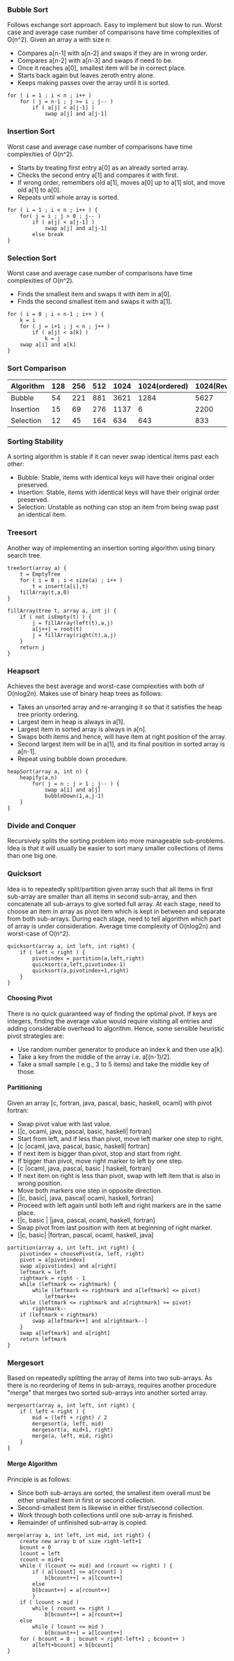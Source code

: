 ### Bubble Sort

Follows exchange sort approach. Easy to implement but slow to run. Worst case and average case number of comparisons have time complexities of O(n^2). Given an array a with size n:

- Compares a[n-1] with a[n-2] and swaps if they are in wrong order.
- Compares a[n-2] with a[n-3] and swaps if need to be.
- Once it reaches a[0], smallest item will be in correct place.
- Starts back again but leaves zeroth entry alone.
- Keeps making passes over the array until it is sorted.

```
for ( i = 1 ; i < n ; i++ )
    for ( j = n-1 ; j >= i ; j-- )
        if ( a[j] < a[j-1] )
            swap a[j] and a[j-1]
```

### Insertion Sort

Worst case and average case number of comparisons have time complexities of O(n^2).

- Starts by treating first entry a[0] as an already sorted array.
- Checks the second entry a[1] and compares it with first.
- If wrong order, remembers old a[1], moves a[0] up to a[1] slot, and move old a[1] to a[0].
- Repeats until whole array is sorted.

```
for ( i = 1 ; i < n ; i++ ) {
    for( j = i ; j > 0 ; j-- )
        if ( a[j] < a[j-1] )
            swap a[j] and a[j-1]
        else break
}
```

### Selection Sort

Worst case and average case number of comparisons have time complexities of O(n^2).

- Finds the smallest item and swaps it with item in a[0].
- Finds the second smallest item and swaps it with a[1].

```
for ( i = 0 ; i < n-1 ; i++ ) {
    k = i
    for ( j = i+1 ; j < n ; j++ )
        if ( a[j] < a[k] )
            k = j
    swap a[i] and a[k]
}
```

### Sort Comparison

| Algorithm | 128 | 256 | 512 | 1024 | 1024(ordered) | 1024(Reversed) | 2048  |
| --------- | --- | --- | --- | ---- | ------------- | -------------- | ----- |
| Bubble    | 54  | 221 | 881 | 3621 | 1284          | 5627           | 14497 |
| Insertion | 15  | 69  | 276 | 1137 | 6             | 2200           | 4536  |
| Selection | 12  | 45  | 164 | 634  | 643           | 833            | 2497  |

### Sorting Stability

A sorting algorithm is stable if it can never swap identical items past each other:

- Bubble: Stable, items with identical keys will have their original order preserved.
- Insertion: Stable, items with identical keys will have their original order preserved.
- Selection: Unstable as nothing can stop an item from being swap past an identical item.

### Treesort

Another way of implementing an insertion sorting algorithm using binary search tree.

```
treeSort(array a) {
    t = EmptyTree
    for ( i = 0 ; i < size(a) ; i++ )
        t = insert(a[i],t)
    fillArray(t,a,0)
}

fillArray(tree t, array a, int j) {
    if ( not isEmpty(t) ) {
        j = fillArray(left(t),a,j)
        a[j++] = root(t)
        j = fillArray(right(t),a,j)
    }
    return j
}
```

### Heapsort

Achieves the best average and worst-case complexities with both of O(nlog2n). Makes use of binary heap trees as follows:

- Takes an unsorted array and re-arranging it so that it satisfies the heap tree priority ordering.
- Largest item in heap is always in a[1].
- Largest item in sorted array is always in a[n].
- Swaps both items and hence, will have item at right position of the array.
- Second largest item will be in a[1], and its final position in sorted array is a[n-1].
- Repeat using bubble down procedure.

```
heapSort(array a, int n) {
    heapify(a,n)
        for( j = n ; j > 1 ; j-- ) {
            swap a[1] and a[j]
            bubbleDown(1,a,j-1)
    }
}
```

### Divide and Conquer

Recursively splits the sorting problem into more manageable sub-problems. Idea is that it will usually be easier to sort many smaller collections of items than one big one.

### Quicksort

Idea is to repeatedly split/partition given array such that all items in first sub-array are smaller than all items in second sub-array, and then concatenate all sub-arrays to give sorted full array. At each stage, need to choose an item in array as pivot item which is kept in between and separate from both sub-arrays. During each stage, need to tell algorithm which part of array is under consideration. Average time complexity of O(nlog2n) and worst-case of O(n^2).

```
quicksort(array a, int left, int right) {
    if ( left < right ) {
        pivotindex = partition(a,left,right)
        quicksort(a,left,pivotindex-1)
        quicksort(a,pivotindex+1,right)
    }
}
```

#### Choosing Pivot

There is no quick guaranteed way of finding the optimal pivot. If keys are integers, finding the average value would require visiting all entries and adding considerable overhead to algorithm. Hence, some sensible heuristic pivot strategies are:

- Use random number generator to produce an index k and then use a[k].
- Take a key from the middle of the array i.e. a[(n-1)/2].
- Take a small sample ( e.g., 3 to 5 items) and take the middle key of those.

#### Partitioning

Given an array [c, fortran, java, pascal, basic, haskell, ocaml] with pivot fortran:

- Swap pivot value with last value.
- [|c, ocaml, java, pascal, basic, haskell| fortran]
- Start from left, and if less than pivot, move left marker one step to right.
- [c |ocaml, java, pascal, basic, haskell| fortran]
- If next item is bigger than pivot, stop and start from right.
- If bigger than pivot, move right marker to left by one step.
- [c |ocaml, java, pascal, basic | haskell, fortran]
- If next item on right is less than pivot, swap with left item that is also in wrong position.
- Move both markers one step in opposite direction.
- [|c, basic|, java, pascal| ocaml, haskell, fortran]
- Proceed with left again until both left and right markers are in the same place.
- [|c, basic | |java, pascal, ocaml, haskell, fortran]
- Swap pivot from last position with item at beginning of right marker.
- [|c, basic| |fortran, pascal, ocaml, haskell, java]

```
partition(array a, int left, int right) {
    pivotindex = choosePivot(a, left, right)
    pivot = a[pivotindex]
    swap a[pivotindex] and a[right]
    leftmark = left
    rightmark = right - 1
    while (leftmark <= rightmark) {
        while (leftmark <= rightmark and a[leftmark] <= pivot)
            leftmark++
    while (leftmark <= rightmark and a[rightmark] >= pivot)
        rightmark--
    if (leftmark < rightmark)
        swap a[leftmark++] and a[rightmark--]
    }
    swap a[leftmark] and a[right]
    return leftmark
}
```

### Mergesort

Based on repeatedly splitting the array of items into two sub-arrays. As there is no reordering of items in sub-arrays, requires another procedure "merge" that merges two sorted sub-arrays into another sorted array.

```
mergesort(array a, int left, int right) {
    if ( left < right ) {
        mid = (left + right) / 2
        mergesort(a, left, mid)
        mergesort(a, mid+1, right)
        merge(a, left, mid, right)
    }
}
```

#### Merge Algorithm

Principle is as follows:

- Since both sub-arrays are sorted, the smallest item overall must be either smallest item in first or second collection.
- Second-smallest item is likewise in either first/second collection.
- Work through both collections until one sub-array is finished.
- Remainder of unfinished sub-array is copied.

```
merge(array a, int left, int mid, int right) {
    create new array b of size right-left+1
    bcount = 0
    lcount = left
    rcount = mid+1
    while ( (lcount <= mid) and (rcount <= right) ) {
        if ( a[lcount] <= a[rcount] )
            b[bcount++] = a[lcount++]
        else
        b[bcount++] = a[rcount++]
        }
    if ( lcount > mid )
        while ( rcount <= right )
            b[bcount++] = a[rcount++]
    else
        while ( lcount <= mid )
            b[bcount++] = a[lcount++]
    for ( bcount = 0 ; bcount < right-left+1 ; bcount++ )
        a[left+bcount] = b[bcount]
}
```
